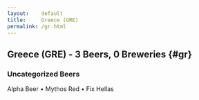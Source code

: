 ```yaml
---
layout:    default
title:     Greece (GRE)
permalink: /gr.html
---
```


## Greece (GRE) - 3 Beers, 0 Breweries {#gr}



### Uncategorized Beers

Alpha Beer   • Mythos Red   • Fix Hellas  



 
